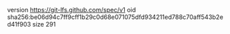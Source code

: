 version https://git-lfs.github.com/spec/v1
oid sha256:be06d94c7ff9cff1b29c0d68e071075dfd934211ed788c70aff543b2ed41f903
size 291

